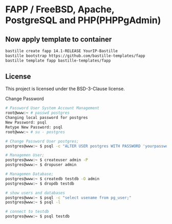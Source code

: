 # FAPP / FreeBSD, Apache, PostgreSQL and PHP(PHPPgAdmin)
## Now apply template to container
```sh
bastille create fapp 14.1-RELEASE YourIP-Bastille
bastille bootstrap https://github.com/bastille-templates/fapp
bastille template fapp bastille-templates/fapp
```

## License
This project is licensed under the BSD-3-Clause license.

Change Password
```sh
# Password User System Account Management
root@www:~ # passwd postgres
Changing local password for postgres
New Password: psql
Retype New Password: psql
root@www:~ # su - postgres

# Change Password User postgres;
postgres@www:~ $ psql -c "ALTER USER postgres WITH PASSWORD 'yourpasswd'"

# Managemen User;
postgres@www:~ $ createuser admin -P
postgres@www:~ $ dropuser admin

# Managemen Database;
postgres@www:~ $ createdb testdb -O admin
postgres@www:~ $ dropdb testdb

# show users and databases
postgres@www:~ $ psql -c "select usename from pg_user;"
postgres@www:~ $ psql -l

# connect to testdb
postgres@www:~ $ psql testdb
```
